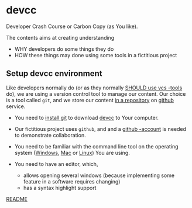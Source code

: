 # <a id="DEVCC">devcc</a>

Developer Crash Course or Carbon Copy (as You like). 

The contents aims at creating understanding 

* WHY developers do some things they do
* HOW these things may done using some tools in a fictitious project

## <a id="0-SETUP-DEVCC">Setup devcc environment</a>

Like developers normally do (or as they normally
[SHOULD use vcs -tools](0-why-vcs/README.md) do), we are using a
version control tool to manage our content. Our choice is a tool
called `git`, and we store our content
[in a repository](https://github.com/sorsis3/devcc) on
[github](http://github.com) service.


* You need to [install git](0-init-git/README.md) to download
[devcc](https://github.com/sorsis3/devcc) to Your computer. 

* Our fictitious project uses `github`, and and a
[github -account](https://github.com/join) is needed to demonstrate
collaboration.

* You need to be familiar with the command line tool on the operating
system
([Windows](https://www.google.com/search?q=command+line+tool+windows),
[Mac](https://www.google.com/search?q=command+line+tool+mac) or
[Linux](https://www.google.com/search?q=command+line+tool+linux&btnG=Search))
You are using.

* You need to have an editor, which, 
  * allows opening several windows (because implementing some feature
  in a software requires changing)
  * has a syntax highlight support


[README](README.md) 


